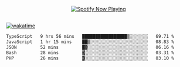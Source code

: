 

<p align="center">
  <a href="https://open.spotify.com/user/31ljmyymhthokwewwcd6dsdmvprm" target="_blank"><img src="https://novatorem-psi-rosy.vercel.app/api/spotify" alt="Spotify Now Playing"/></a>
</p>

##

[![wakatime](https://wakatime.com/badge/user/87646243-158a-4241-a3cb-668e1fa2dbb8.svg)](https://wakatime.com/@87646243-158a-4241-a3cb-668e1fa2dbb8)
<!--START_SECTION:waka-->

```txt
TypeScript   9 hrs 56 mins   █████████████████▒░░░░░░░   69.71 %
JavaScript   1 hr 15 mins    ██▒░░░░░░░░░░░░░░░░░░░░░░   08.83 %
JSON         52 mins         █▓░░░░░░░░░░░░░░░░░░░░░░░   06.16 %
Bash         28 mins         ▓░░░░░░░░░░░░░░░░░░░░░░░░   03.31 %
PHP          26 mins         ▓░░░░░░░░░░░░░░░░░░░░░░░░   03.10 %
```

<!--END_SECTION:waka-->
